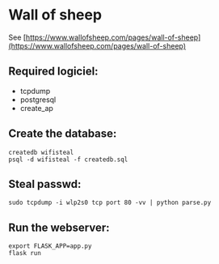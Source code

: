 # Wall of sheep
See [https://www.wallofsheep.com/pages/wall-of-sheep](https://www.wallofsheep.com/pages/wall-of-sheep)

## Required logiciel:
* tcpdump
* postgresql
* create_ap

## Create the database:
    createdb wifisteal
    psql -d wifisteal -f createdb.sql


## Steal passwd:
    sudo tcpdump -i wlp2s0 tcp port 80 -vv | python parse.py


## Run the webserver:
    export FLASK_APP=app.py
    flask run
